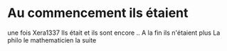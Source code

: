 #  Au commencement ils étaient 
une fois
Xera1337
Ils était et ils sont encore ..
A la fin ils n'étaient plus
La philo
le mathematicien
la suite
